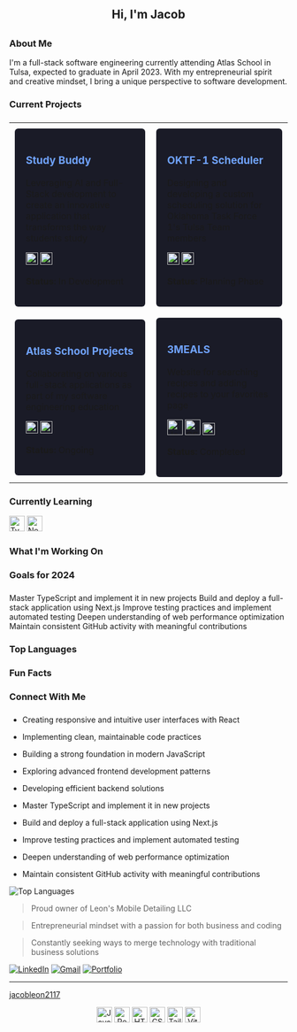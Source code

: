 <div id="toc" class="header-name">
<ul align="center" style="list-style: none">
<summary>
<h2> Hi, I'm Jacob <h2>
</summary>
</ul>
</div>
</div>

<div id="toc" class="about-section">
<ul align="left" style="list-style: none">
<summary>
<h3> About Me </h3>
</summary>
</ul>
</div>
<div>
<p>
I'm a full-stack software engineering currently attending Atlas School in Tulsa,
expected to graduate in April 2023. With my entrepreneurial spirit and creative 
mindset, I bring a unique perspective to software development.
</p>
</div>

<div id="toc" class="current-projects-section">
<ul align="left" style="list-style: none">
<summary>
<h3> Current Projects <h3>
</summary>
</ul>
</div>
<div align="center" class="projects">
<table style="border: none; border-collapse: collapse; width: 100%;">
<tr style="border: none;">
<td style="border: none; width: 30%; padding: 10px;">
<div style="background: #1a1b27; padding: 20px; border-radius: 6px;">
<h3 style="color: #70a3fd;">Study Buddy</h3>
<p>
Leveraging AI and Full-Stack development to create an innovative application that transforms the way students study
</p>
<p>
<img src="https://img.shields.io/badge/React-20232A?style=for-the-badge&logo=react&logoColor=61DAFB" alt="React" height="22"/>
<img src="https://img.shields.io/badge/AI-FF6B6B?style=for-the-badge&logo=openai&logoColor=white" alt="AI" height="22"/>
</p>
<p><strong>Status:</strong> In Development</p>
</div>
</td>
<td style="border: none; width: 30%; padding: 10px;">
<div style="background: #1a1b27; padding: 20px; border-radius: 6px;">
<h3 style="color: #70a3fd;">OKTF-1 Scheduler</h3>
<p>
Designing and developing a custom scheduling solution for Oklahoma Task Force 1's Tulsa Team members
</p>
<p>
<img src="https://img.shields.io/badge/React-20232A?style=for-the-badge&logo=react&logoColor=61DAFB" alt="React" height="22"/>
<img src="https://img.shields.io/badge/Tailwind-38B2AC?style=for-the-badge&logo=tailwind-css&logoColor=white" alt="Tailwind" height="22"/>
</p>
<p><strong>Status:</strong> Planning Phase</p>
</div>
</td>
</tr>
<tr style="border: none;">
<td style="border: none; width: 30%; padding: 10px;">
<div style="background: #1a1b27; padding: 20px; border-radius: 6px;">
<h3 style="color: #70a3fd;">Atlas School Projects</h3>
<p>
Collaborating on various full-stack applications as part of my software engineering education
</p>
<p>
<img src="https://img.shields.io/badge/React-20232A?style=for-the-badge&logo=react&logoColor=61DAFB" alt="React" height="22"/>
<img src="https://img.shields.io/badge/JavaScript-F7DF1E?style=for-the-badge&logo=javascript&logoColor=black" alt="JavaScript" height="22"/>
</p>
<p><strong>Status:</strong> Ongoing</p>
</div>
</td>
<td style="border: none; width: 30%; padding: 10px;">
<div style="background: #1a1b27; padding: 20px; border-radius: 6px;">
<h3 style="color: #70a3fd;">3MEALS</h3>
<p>
Website for searching recipes and adding recipes to your favorites page
</p>
<p>
<img src="https://img.shields.io/badge/JavaScript-F7DF1E?style=for-the-badge&logo=javascript&logoColor=black" alt="JavaScript"height="28"/>
<img src="https://img.shields.io/badge/CSS3-1372B6?style=for-the-badge&logo=css3&logoColor=white" alt="CSS3" height="28"/>
<img src="https://img.shields.io/badge/API-FF6B6B?style=for-the-badge&logo=fastapi&logoColor=white" alt="API" height="22"/>
</p>
<p><strong>Status:</strong> Completed</p>
</div>
</td>
</tr>
</table>
</div>
</div>

<div id="toc" class="currently-learning-section">
<ul align="left" style="list-style: none">
<summary>
<h3> Currently Learning </h3>
</summary>
</ul>
</div>
<div class="learning-stack">
<img src="https://img.shields.io/badge/TypeScript-007ACC?style=for-the-badge&logo=typescript&logoColor=white" alt="TypeScript" height="28"/>
<img src="https://img.shields.io/badge/Next.js-000000?style=for-the-badge&logo=next.js&logoColor=white" alt="Next.js" height="28"/>
</div>
</div>

<div id="toc" class="working-on-section">
<ul align="left" style="list-style: none">
<summary>
<h3> What I'm Working On <h3>
</summary>
</ul>
</div>
</div>

<div id="toc" class="goals-section">
<ul align="left" style="list-style: none">
<summary>
<h3> Goals for 2024 <h3>
</summary>
</ul>
</div>
<div class="goals">
<p>
Master TypeScript and implement it in new projects
Build and deploy a full-stack application using Next.js
Improve testing practices and implement automated testing
Deepen understanding of web performance optimization
Maintain consistent GitHub activity with meaningful contributions
</p>
</div>
</div>

<div id="toc" class="top-languages-section">
<ul align="left" style="list-style: none">
<summary>
<h3> Top Languages <h3>
</summary>
</ul>
</div>
</div>

<div id="toc" class="fun-facts-section">
<ul align="left" style="list-style: none">
<summary>
<h3> Fun Facts <h3>
</summary>
</ul>
</div>
</div>

<div id="toc" class="Connect-section">
<ul align="left" style="list-style: none">
<summary>
<h3> Connect With Me <h3>
</summary>
</ul>
</div>
</div>

- Creating responsive and intuitive user interfaces with React
- Implementing clean, maintainable code practices
- Building a strong foundation in modern JavaScript
- Exploring advanced frontend development patterns
- Developing efficient backend solutions

- Master TypeScript and implement it in new projects
- Build and deploy a full-stack application using Next.js
- Improve testing practices and implement automated testing
- Deepen understanding of web performance optimization
- Maintain consistent GitHub activity with meaningful contributions

![Top Languages](https://github-readme-stats.vercel.app/api/top-langs/?username=jacobleon2117&layout=compact&theme=radical)

> Proud owner of Leon's Mobile Detailing LLC

> Entrepreneurial mindset with a passion for both business and coding

> Constantly seeking ways to merge technology with traditional business solutions

[![LinkedIn](https://img.shields.io/badge/LinkedIn-0077B3?style=for-the-badge&logo=linkedin&logoColor=white)](https://www.linkedin.com/in/jacobleon02)
[![Gmail](https://img.shields.io/badge/Gmail-D14836?style=for-the-badge&logo=gmail&logoColor=white)](mailto:jacobleon2117@gmail.com)
[![Portfolio](https://img.shields.io/badge/Portfolio-000000?style=for-the-badge&logo=About.me&logoColor=white)](https://jacobleon.netlify.app/)

---

[jacobleon2117](https://github.com/jacobleon2117)

<div align="center">
  <p>
    <img src="https://img.shields.io/badge/JavaScript-F7DF1E?style=for-the-badge&logo=javascript&logoColor=black" alt="JavaScript" height="28"/>
    <img src="https://img.shields.io/badge/React-20232A?style=for-the-badge&logo=react&logoColor=61DAFB" alt="React" height="28"/>
    <img src="https://img.shields.io/badge/HTML3-E34F26?style=for-the-badge&logo=html3&logoColor=white" alt="HTML3" height="28"/>
    <img src="https://img.shields.io/badge/CSS3-1372B6?style=for-the-badge&logo=css3&logoColor=white" alt="CSS3" height="28"/>
    <img src="https://img.shields.io/badge/Tailwind_CSS-38B2AC?style=for-the-badge&logo=tailwind-css&logoColor=white" alt="TailwindCSS" height="28"/>
    <img src="https://img.shields.io/badge/Vite-646CFF?style=for-the-badge&logo=vite&logoColor=white" alt="Vite" height="28"/>
  </p>
</div>
